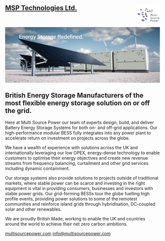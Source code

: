 ## <img align="right" src="https://github.com/MSP-Technologies-Ltd/.github/blob/main/profile/MSP logo JPG square.jpg" width = "75px" height = "75px" alt="MSP Battery Storage Systems logo - grey and blue squares half surrounding the words Multi Source Power."> [MSP Technologies Ltd.](https://www.multisourcepower.com/)


<img align="center" src="https://github.com/MSP-Technologies-Ltd/.github/blob/main/profile/MSP%20Technologies.jpg" alt="MSP Battery Storage Systems on white gravel with solar panels and wind turbines around them.">


## British Energy Storage Manufacturers of the most flexible energy storage solution on or off the grid.

Here at Multi Source Power our team of experts design, build, and deliver Battery Energy Storage Systems for both on- and off-grid applications. Our high-performance modular BESS fully integrates into any power plant to accelerate return on investment on projects across the globe. 

We have a wealth of experience with solutions across the UK and internationally leveraging our low OPEX, energy-dense technology to enable customers to optimise their energy objectives and create new revenue streams from frequency balancing, curtailment and other grid services including dynamic containment. 

Our storage systems also provide solutions to projects outside of traditional markets, where stable power can be scarce and investing in the right equipment is vital in providing consumers, businesses and investors with stable power grids. Our grid-forming BESSs tour the globe fuelling high profile events, providing power solutions to some of the remotest communities and reinforce island grids through hybridisation, DC-coupled solar and other renewables.

We are proudly British Made, working to enable the UK and countries around the world to achieve their net zero carbon ambitions. 

[multisourcepower.com](https://www.multisourcepower.com/)
[info@multisourcepower.com](info@multisourcepower.com)
